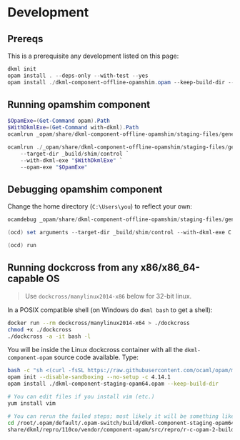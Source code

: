 # Development

## Prereqs

This is a prerequisite any development listed on this page:

```powershell
dkml init
opam install . --deps-only --with-test --yes
opam install ./dkml-component-offline-opamshim.opam --keep-build-dir --yes
```

## Running opamshim component

```powershell
$OpamExe=(Get-Command opam).Path
$WithDkmlExe=(Get-Command with-dkml).Path
ocamlrun _opam/share/dkml-component-offline-opamshim/staging-files/generic/install_user.bc.exe --help

ocamlrun ./_opam/share/dkml-component-offline-opamshim/staging-files/generic/install_user.bc.exe `
    --target-dir _build/shim/control `
    --with-dkml-exe "$WithDkmlExe" `
    --opam-exe "$OpamExe"
```

## Debugging opamshim component

Change the home directory (`C:\Users\you`) to reflect your own:

```powershell
ocamdebug _opam/share/dkml-component-offline-opamshim/staging-files/generic/install_user.bc.exe

(ocd) set arguments --target-dir _build/shim/control --with-dkml-exe C:\Users\you\AppData\Local\Programs\DISKUV~1\bin\with-dkml.exe --opam-exe C:\Users\you\AppData\Local\Programs\DISKUV~1\bin\opam.exe -vvv

(ocd) run
```

## Running dockcross from any x86/x86_64-capable OS

> Use `dockcross/manylinux2014-x86` below for 32-bit linux.

In a POSIX compatible shell (on Windows do `dkml bash` to get a shell):

```sh
docker run --rm dockcross/manylinux2014-x64 > ./dockcross
chmod +x ./dockcross
./dockcross -a -it bash -l
```

You will be inside the Linux dockcross container with all the
`dkml-component-opam` source code available. Type:

```sh
bash -c "sh <(curl -fsSL https://raw.githubusercontent.com/ocaml/opam/master/shell/install.sh)"
opam init --disable-sandboxing --no-setup -c 4.14.1
opam install ./dkml-component-staging-opam64.opam --keep-build-dir

# You can edit files if you install vim (etc.)
yum install vim

# You can rerun the failed steps; most likely it will be something like ...
cd /root/.opam/default/.opam-switch/build/dkml-component-staging-opam64.*/_w
share/dkml/repro/110co/vendor/component-opam/src/repro/r-c-opam-2-build-noargs.sh
```

